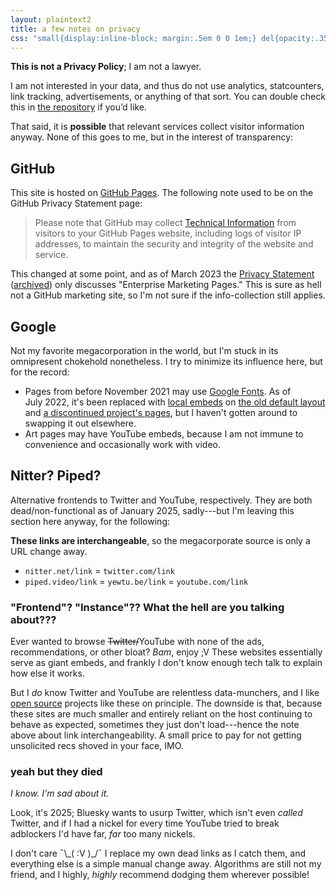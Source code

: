 ```yaml
---
layout: plaintext2
title: a few notes on privacy
css: "small{display:inline-block; margin:.5em 0 0 1em;} del{opacity:.35;} #update{border:.05em dotted; border-radius:.5em; padding:0 1em;} #update p{font-size:.85em;} .lnk{text-transform:uppercase;} code{display:inline-block;}"
---
```

**This is not a Privacy Policy**; I am not a lawyer.

I am not interested in your data, and thus do not use analytics, statcounters, link tracking, advertisements, or anything of that sort. You can double check this in [the repository](https://github.com/a-flyleaf/a-flyleaf.github.io) if you’d like.

That said, it is **possible** that relevant services collect visitor information anyway. None of this goes to me, but in the interest of transparency:

## GitHub
This site is hosted on [GitHub Pages](https://pages.github.com/). The following note used to be on the GitHub Privacy&nbsp;Statement page:

> Please note that GitHub may collect [Technical Information](https://web.archive.org/web/20190427235834/http://help.github.com/en/articles/github-privacy-statement#categories-of-personal-information) from visitors to your GitHub Pages website, including logs of visitor IP addresses, to maintain the security and integrity of the website and service.

This changed at some point, and as of March 2023 the [Privacy&nbsp;Statement](https://docs.github.com/en/site-policy/privacy-policies/github-privacy-statement) ([archived](https://web.archive.org/web/20230306182554/https://docs.github.com/en/site-policy/privacy-policies/github-privacy-statement)) only discusses "Enterprise Marketing Pages." This is sure as hell not a GitHub marketing site, so I'm not sure if the info-collection still applies.

## Google
Not my favorite megacorporation in the world, but I'm stuck in its omnipresent chokehold nonetheless. I try to minimize its influence here, but for the record:

- Pages from before November&nbsp;2021 may use [Google&nbsp;Fonts](https://www.brycewray.com/posts/2020/08/google-fonts-privacy/). As of July&nbsp;2022, it's been replaced with [local embeds](https://gwfh.mranftl.com/fonts) on [the old default layout](https://github.com/a-flyleaf/a-flyleaf.github.io/search?q=layout%3A+default) and [a discontinued project's pages]({{site.url}}/projects/tfe), but I&nbsp;haven't gotten around to swapping it out elsewhere.
- Art pages may have YouTube embeds, because I am not immune to convenience and occasionally work with video.

## Nitter? Piped?
Alternative frontends to Twitter and YouTube, respectively. They are both dead/non-functional as of January&nbsp;2025, sadly---but I'm leaving this section here anyway, for the following:

**These links are interchangeable**, so the megacorporate source is only a URL change away.

- <code>nitter.net/<span class="lnk">link</span></code> = <code>twitter.com/<span class="lnk">link</span></code>
- <code>piped.video/<span class="lnk">link</span></code> = <code>yewtu.be/<span class="lnk">link</span></code> = <code>youtube.com/<span class="lnk">link</span></code>

### "Frontend"? "Instance"?? What the hell are you talking about???
Ever wanted to browse ~~Twitter/~~YouTube with none of the ads, recommendations, or other bloat? *Bam*, enjoy ;V These websites essentially serve as giant embeds, and frankly I don't know enough tech talk to explain how else it works.

But I *do* know Twitter and YouTube are relentless data-munchers, and I like [open&nbsp;source](https://itsfoss.com/what-is-foss/) projects like these on principle. The downside is that, because these sites are much smaller and entirely reliant on the host continuing to behave as expected, sometimes they just don't load---hence the note above about link interchangeability. A small price to pay for not getting unsolicited recs shoved in your face, IMO.

### yeah but they died
*I know. I'm sad about it.*

Look, it's 2025; Bluesky wants to usurp Twitter, which isn't even *called* Twitter, and if I had a nickel for every time YouTube tried to break adblockers I'd have far, *far* too many nickels.

I don't care ¯\\\_(&nbsp;:V&nbsp;)_/¯ I replace my own dead links as I catch them, and everything else is a simple manual change away. Algorithms are still not my friend, and I highly, *highly* recommend dodging them wherever possible!